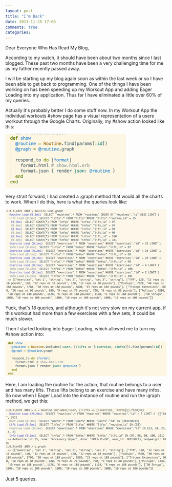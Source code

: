 ```yaml
---
layout: post
title: "I'm Back"
date: 2013-11-25 17:08
comments: true
categories: 
---
```

Dear Everyone Who Has Read My Blog,

According to my watch, it should have been about two months since I last blogged.  These past two months have been a very challenging time for me as my father recently passed away.

I will be starting up my blog again soon as within the last week or so I have been able to get back to programming.  One of the things I have been working on has been speeding up my Workout App and adding Eager Loading into my application.  Thus far I have eliminated a little over 60% of my queries.  

Actually it's probably better I do some stuff now.  In my Workout App the individual workouts #show page has a visual representation of a users workout through the Google Charts.  Originally, my #show action looked like this:

![My params](/images/firstshow.png)

Very strait forward, I had created a :graph method that would all the charts to work.  When I do this, here is what the queries look like:

![My params](/images/firstquery.png)

Yuck, that's 18 queries, and although it's not very slow on my current app, if this workout had more than a few exercises with a few sets, it could be much slower.

Then I started looking into Eager Loading, which allowed me to turn my #show action into:

![My params](/images/secondshow.png)

Here, I am loading the routine for the action, that routine belongs to a user and has many lifts.  Those lifts belong to an exercise and have many infos.  So now when I Eager Load into the instance of routine and run the :graph method, we get this:

![My params](/images/secondquery.png)

Just 5 queries.  